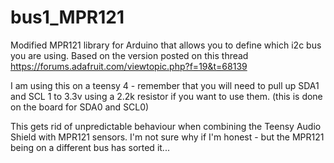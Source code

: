 # bus1_MPR121

Modified MPR121 library for Arduino that allows you to define which i2c bus you are using. Based on the version posted on this thread https://forums.adafruit.com/viewtopic.php?f=19&t=68139

I am using this on a teensy 4 - remember that you will need to pull up SDA1 and SCL 1 to 3.3v using a 2.2k resistor if you want to use them. (this is done on the board for SDA0 and SCL0)

This gets rid of unpredictable behaviour when combining the Teensy Audio Shield with MPR121 sensors. I'm not sure why if I'm honest - but the MPR121 being on a different bus has sorted it...
